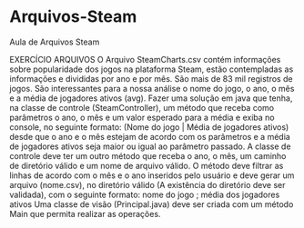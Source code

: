 # Arquivos-Steam
Aula de Arquivos Steam

EXERCÍCIO ARQUIVOS
O Arquivo SteamCharts.csv contém informações sobre popularidade dos jogos na plataforma 
Steam, estão contempladas as informações e divididas por ano e por mês. São mais de 83 mil 
registros de jogos.
São interessantes para a nossa análise o nome do jogo, o ano, o mês e a média de jogadores 
ativos (avg).
Fazer uma solução em java que tenha, na classe de controle (SteamController), um método 
que receba como parâmetros o ano, o mês e um valor esperado para a média e exiba no 
console, no seguinte formato: (Nome do jogo | Média de jogadores ativos) desde que o ano e 
o mês estejam de acordo com os parâmetros e a média de jogadores ativos seja maior ou igual 
ao parâmetro passado.
A classe de controle deve ter um outro método que receba o ano, o mês, um caminho de 
diretório válido e um nome de arquivo válido. O método deve filtrar as linhas de acordo com o 
mês e o ano inseridos pelo usuário e deve gerar um arquivo (nome.csv), no diretório válido (A 
existência do diretório deve ser validada), com o seguinte formato:
nome do jogo ; média dos jogadores ativos
Uma classe de visão (Principal.java) deve ser criada com um método Main que permita realizar 
as operações.
